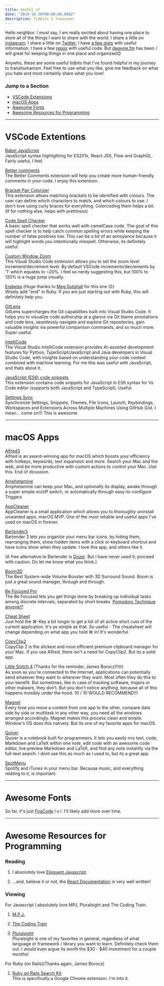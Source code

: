 ```yaml
---
title: Useful af
date: "2019-10-20T00:00:00.000Z"
description: Tidbits I looovvee!
---
```


Hello neighbor. I must say, I am really excited about having one place to store all of the things I want to share with the world. I share a little on [instagram](https://www.instagram.com/dwyn/); I share a little on [Twitter](https://twitter.com/dwyn); I have [a few gists](https://gist.github.com/dwyn) with useful information; I have a few [repos](https://github.com/dwyn) with useful code. But [dwayne.fm](https://dwayne.fm) has been / will great for keeping things in one place and organized😊

Anywho, these are some useful tidbits that I've found helpful in my journey to transhumanism. Feel free to use what you like, give me feedback on what you hate and most certainly share what you love! 


### Jump to a Section
+ [VSCpde Extensions](#vscode)
+ [macOS Apps](#macOS)
+ [Awesome Fonts](#fonts)
+ [Awesome Resources for Programming](#resources)


___
# <span id="vscode">VSCode Extentions</span>


[Babel JavaScript](https://marketplace.visualstudio.com/items?itemName=mgmcdermott.vscode-language-babel)</span><br>
JavaScript syntax highlighting for ES201x, React JSX, Flow and GraphQL. Fairly useful, I feel.


[Better comments](https://marketplace.visualstudio.com/items?itemName=aaron-bond.better-comments)<br>
The Better Comments extension will help you create more human-friendly comments in your code. I enjoy this extension.


[Bracket Pair Colorizer](https://marketplace.visualstudio.com/items?itemName=CoenraadS.bracket-pair-colorizer)<br>
This extension allows matching brackets to be identified with colours. The user can define which characters to match, and which colours to use. I don't love using curly braces for everything. Colorcoding them helps a bit. (If for nothing else, helps with prettiness)


[Code Spell Checker](https://marketplace.visualstudio.com/items?itemName=streetsidesoftware.code-spell-checker)<br>
A basic spell checker that works well with camelCase code. The goal of this spell checker is to help catch common spelling errors while keeping the number of false positives low. This can be a bit of an annoyance because it will highlight words you intentionally misspell. Otherwise, its definitely useful.


[Custom Window Zoom](https://marketplace.visualstudio.com/items?itemName=craigb85.custom-window-zoom)<br>
This Visual Studio Code extension allows you to set the zoom level increment/decrement level. By default VSCode increments/decrements by '1' which equates to ~20%. I feel so nerdy suggesting this, but 100% to 120% is a huge jump visually.


[Endwise](https://marketplace.visualstudio.com/items?itemName=kaiwood.endwise) (_Huge_ thanks to [Meg Gutshall](https://github.com/meg-gutshall) for this one 😊)<br>
Wisely add "end" in Ruby. If you are just starting out with Ruby, this will definitely help you. 


[GitLens](https://marketplace.visualstudio.com/items?itemName=eamodio.gitlens)<br>
GitLens supercharges the Git capabilities built into Visual Studio Code. It helps you to visualize code authorship at a glance via Git blame annotations and code lens, seamlessly navigate and explore Git repositories, gain valuable insights via powerful comparison commands, and so much more. Super useful.


[IntelliCode](https://marketplace.visualstudio.com/items?itemName=VisualStudioExptTeam.vscodeintellicode)<br>
The Visual Studio IntelliCode extension provides AI-assisted development features for Python, TypeScript/JavaScript and Java developers in Visual Studio Code, with insights based on understanding your code context combined with machine learning. For me this was useful with JavaScript, and thats about it.


[JavaScript (ES6) code snippets](https://marketplace.visualstudio.com/items?itemName=xabikos.JavaScriptSnippets)<br>
This extension contains code snippets for JavaScript in ES6 syntax for Vs Code editor (supports both JavaScript and TypeScript). Useful.


[Settings Sync](https://marketplace.visualstudio.com/items?itemName=Shan.code-settings-sync)<br>
Synchronize Settings, Snippets, Themes, File Icons, Launch, Keybindings, Workspaces and Extensions Across Multiple Machines Using GitHub Gist. I mean... come on!!! This is awesome.


___
# <span id="macos">macOS Apps</span>

[Alfred3](https://www.alfredapp.com/)<br>
Alfred is an award-winning app for macOS which boosts your efficiency with hotkeys, keywords, text expansion and more. Search your Mac and the web, and be more productive with custom actions to control your Mac. Use this. End of dicussion.


[Amphetamine](https://itunes.apple.com/us/app/amphetamine/id937984704?mt=12)<br>
Amphetamine can keep your Mac, and optionally its display, awake through a super simple on/off switch, or automatically through easy-to-configure Triggers


[AppCleaner](https://freemacsoft.net/appcleaner/)<br>
AppCleaner is a small application which allows you to thoroughly uninstall unwanted apps. macOS MVP. One of the most reliable and useful apps I've used on macOS in forever.

[Bartender3](https://www.macbartender.com)<br>
Bartender 3 lets you organize your menu bar icons, by hiding them, rearranging them, show hidden items with a click or keyboard shortcut and have icons show when they update. I love this app, and others like it.<br>

(A free alternative to Bartender is [Dozer](https://dozermac.com). But I have never used it; proceed with caution. Do let me know what you think.)

[Boom3D](https://itunes.apple.com/us/app/boom3d-volume-booster-and-eq/id1233048948?mt=12)<br>
The Best System-wide Volume Booster with 3D Surround Sound. Boom is just a great sound manager, through and through.


[Be Focused Pro](https://itunes.apple.com/us/app/be-focused-pro-focus-timer/id961632517?mt=12)<br>
The Be Focused lets you get things done by breaking up individual tasks among discrete intervals, separated by short breaks. [Pomodoro Technique anyone!?](https://en.wikipedia.org/wiki/Pomodoro_Technique)

[Cheat Sheet](https://www.mediaatelier.com/CheatSheet/)<br>
Just hold the ⌘-Key a bit longer to get a list of all active short cuts of the current application. It's as simple as that. So useful - The cheatsheet will change depending on what app you hold ⌘ in! It's wonderful. 


[CopyClip2](https://itunes.apple.com/us/app/copyclip-2-clipboard-manager/id1020812363?mt=12)<br>
CopyClip 2 is the slickest and most efficient premium clipboard manager for your Mac. If you use Alfred, there isn't a need for CopyClip2. But its a solid app.


[Little Snitch 4](https://www.obdev.at/products/littlesnitch/index.html) (Thanks for the reminder, James Borocz!!!🤓)<br>
As soon as you’re connected to the Internet, applications can potentially send whatever they want to wherever they want. Most often they do this to your benefit. But sometimes, like in case of tracking software, trojans or other malware, they don’t.
But you don’t notice anything, because all of this happens invisibly under the hood. 10 / 10 WOULD RECOMMEND!!!


[Magnet](https://itunes.apple.com/us/app/magnet/id441258766?mt=12)<br>
Every time you move a content from one app to the other, compare data side by side or multitask in any other way, you need all the windows arranged accordingly. Magnet makes this process clean and simple. Window's OS does this natively. But its one of my favorite apps for macOS.


[Quiver](https://itunes.apple.com/us/app/quiver-take-better-notes/id866773894?mt=12)<br>
Quiver is a notebook built for programmers. It lets you easily mix text, code, Markdown and LaTeX within one note, edit code with an awesome code editor, live preview Markdown and LaTeX, and find any note instantly via the full-text search. I dont use this as much as I used to, but its a great app.


[SpotMenu](https://github.com/kmikiy/SpotMenu)<br>
Spotify and iTunes in your menu bar. Because music, and everything relating to it, is important.


___
# <span id="fonts">Awesome Fonts</span>


So far, it's just [FiraCode](https://github.com/tonsky/FiraCode)  l o l. I'll likely add more over time.


___
# <span id="resources">Awesome Resources for Programming</span>


### Reading
 1. I absolutely love [Eloquent Javascript](https://eloquentjavascript.net/).
 
 2. ...and, believe it or not, the [React Documentation](https://reactjs.org/docs/getting-started.html) is very well written!

### Viewing
For Javascript I absolutely love MPJ, Pluralsight and The Coding Train.

1. [M.P.J.](https://www.youtube.com/channel/UCO1cgjhGzsSYb1rsB4bFe4Q)

2. [The Coding Train](https://www.youtube.com/channel/UCvjgXvBlbQiydffZU7m1_aw)

3. [Pluralsight](https://www.pluralsight.com/)<br>
Pluralsight is one of my favorites in general, regardless of what language or framework / library you want to learn. Definitely check them out. I would even argue its worth the $30 - $40 investment for a couple months!


For Ruby (on Rails)(Thanks again, James Borocz)<br>
1. [Ruby on Rails Search Kit](https://chrome.google.com/webstore/detail/ruby-on-rails-search-kit/mbffhkcblmeaokcipfiockenaijcoikg?hl=en-US)<br>
This is specifically a Google Chrome extension. I'm into it.